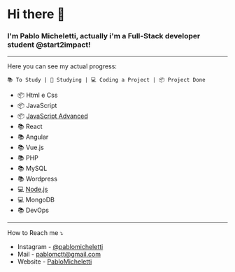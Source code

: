 # Hi there 👋

### I'm Pablo Micheletti, actually i'm a Full-Stack developer student @start2impact!

---

Here you can see my actual progress:
```
📚 To Study | 📖 Studying | 💻 Coding a Project | 📦 Project Done
```

- 📦 Html e Css
- 📦 JavaScript
- 📦 [JavaScript Advanced](https://github.com/Palvoluss/JavascriptAdvanced) 
- 📚 React 
- 📚 Angular
- 📚 Vue.js
- 📚 PHP
- 📚 MySQL
- 📚 Wordpress
- 💻 [Node.js](https://github.com/Palvoluss/App-Journey-1)
- 💻 MongoDB
- 📚 DevOps

---

How to Reach me ⤵️
- Instagram - [@pablomicheletti](https://www.instagram.com/pablomicheletti/)
- Mail - <pablomctt@gmail.com>
- Website - [PabloMicheletti](http://pablomicheletti.it)
